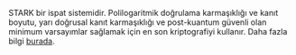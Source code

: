 STARK bir ispat sistemidir. Polilogaritmik doğrulama karmaşıklığı ve kanıt boyutu, yarı doğrusal kanıt karmaşıklığı ve post-kuantum güvenli olan minimum varsayımlar sağlamak için en son kriptografiyi kullanır. Daha fazla bilgi [burada](https://starkware.co/stark/).